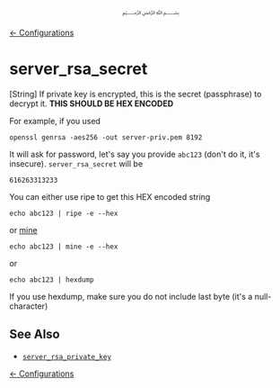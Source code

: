 <p align=center>
   ﷽
</p>

[← Configurations](/docs/CONFIGURATION.md)

# server_rsa_secret
[String] If private key is encrypted, this is the secret (passphrase) to decrypt it. **THIS SHOULD BE HEX ENCODED**

For example, if you used

```
openssl genrsa -aes256 -out server-priv.pem 8192
```

It will ask for password, let's say you provide `abc123` (don't do it, it's insecure). `server_rsa_secret` will be

```
616263313233
```

You can either use ripe to get this HEX encoded string

```
echo abc123 | ripe -e --hex
```

or [mine](https://github.com/muflihun/mine#installation-cli-tool)

```
echo abc123 | mine -e --hex
```

or 

```
echo abc123 | hexdump
```

If you use hexdump, make sure you do not include last byte (it's a null-character)

## See Also
 * [`server_rsa_private_key`](/docs/CONFIGURATION.md#server_rsa_private_key)

[← Configurations](/docs/CONFIGURATION.md)


